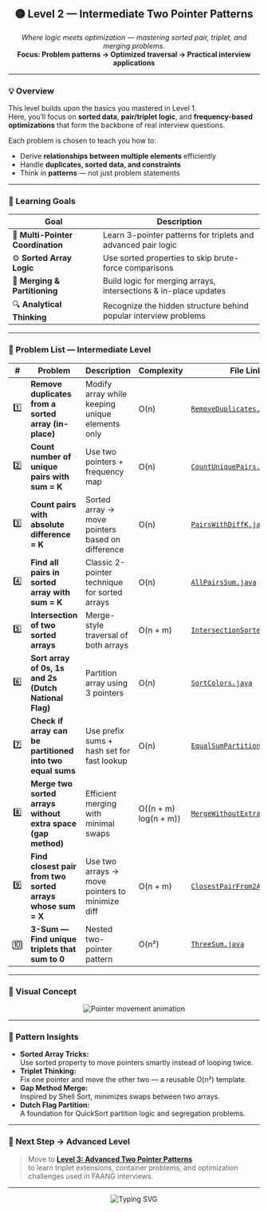 <h2 align="center">🟡 Level 2 — Intermediate Two Pointer Patterns</h2>

<p align="center">
  <i>Where logic meets optimization — mastering sorted pair, triplet, and merging problems.</i><br>
  <b>Focus: Problem patterns → Optimized traversal → Practical interview applications</b>
</p>

---

### 💡 Overview
This level builds upon the basics you mastered in Level 1.  
Here, you’ll focus on **sorted data**, **pair/triplet logic**, and **frequency-based optimizations** that form the backbone of real interview questions.  

Each problem is chosen to teach you how to:
- Derive **relationships between multiple elements** efficiently  
- Handle **duplicates, sorted data, and constraints**
- Think in **patterns** — not just problem statements  

---

### 🎯 Learning Goals
| Goal | Description |
|------|--------------|
| 🧠 **Multi-Pointer Coordination** | Learn 3-pointer patterns for triplets and advanced pair logic |
| ⚙️ **Sorted Array Logic** | Use sorted properties to skip brute-force comparisons |
| 🧩 **Merging & Partitioning** | Build logic for merging arrays, intersections & in-place updates |
| 🔍 **Analytical Thinking** | Recognize the hidden structure behind popular interview problems |

---

### 🧠 Problem List — Intermediate Level

| # | Problem | Description | Complexity | File Link |
|:-:|----------|-------------|-------------|------------|
| 1️⃣ | **Remove duplicates from a sorted array (in-place)** | Modify array while keeping unique elements only | O(n) | [`RemoveDuplicates.java`](./logic/RemoveDuplicates.java) |
| 2️⃣ | **Count number of unique pairs with sum = K** | Use two pointers + frequency map | O(n) | [`CountUniquePairs.java`](./logic/CountUniquePairs.java) |
| 3️⃣ | **Count pairs with absolute difference = K** | Sorted array → move pointers based on difference | O(n) | [`PairsWithDiffK.java`](./logic/PairsWithDiffK.java) |
| 4️⃣ | **Find all pairs in sorted array with sum = K** | Classic 2-pointer technique for sorted arrays | O(n) | [`AllPairsSum.java`](./logic/AllPairsSum.java) |
| 5️⃣ | **Intersection of two sorted arrays** | Merge-style traversal of both arrays | O(n + m) | [`IntersectionSorted.java`](./logic/IntersectionSorted.java) |
| 6️⃣ | **Sort array of 0s, 1s and 2s (Dutch National Flag)** | Partition array using 3 pointers | O(n) | [`SortColors.java`](./logic/SortColors.java) |
| 7️⃣ | **Check if array can be partitioned into two equal sums** | Use prefix sums + hash set for fast lookup | O(n) | [`EqualSumPartition.java`](./logic/EqualSumPartition.java) |
| 8️⃣ | **Merge two sorted arrays without extra space (gap method)** | Efficient merging with minimal swaps | O((n + m) log(n + m)) | [`MergeWithoutExtraSpace.java`](./logic/MergeWithoutExtraSpace.java) |
| 9️⃣ | **Find closest pair from two sorted arrays whose sum = X** | Use two arrays → move pointers to minimize diff | O(n + m) | [`ClosestPairFrom2Arrays.java`](./logic/ClosestPairFrom2Arrays.java) |
| 🔟 | **3-Sum — Find unique triplets that sum to 0** | Nested two-pointer pattern | O(n²) | [`ThreeSum.java`](./logic/ThreeSum.java) |

---

### 🧩 Visual Concept

<p align="center">
  <img src="https://readme-typing-svg.herokuapp.com?font=Fira+Code&weight=500&size=20&pause=1000&color=FFD600&center=true&vCenter=true&width=650&lines=Left+Pointer+➡️+Right+Pointer+⬅️;Shrink+Window+|+Expand+|+Skip+Duplicates;3-Pointer+Logic+for+Triplets+🧠" alt="Pointer movement animation" />
</p>

---

### 🧠 Pattern Insights

- **Sorted Array Tricks:**  
  Use sorted property to move pointers smartly instead of looping twice.  
- **Triplet Thinking:**  
  Fix one pointer and move the other two — a reusable O(n²) template.  
- **Gap Method Merge:**  
  Inspired by Shell Sort, minimizes swaps between two arrays.  
- **Dutch Flag Partition:**  
  A foundation for QuickSort partition logic and segregation problems.  

---

### 🚀 Next Step → Advanced Level
> Move to [**Level 3: Advanced Two Pointer Patterns**](../Advanced/README.md)  
> to learn triplet extensions, container problems, and optimization challenges used in FAANG interviews.

---

<p align="center">
  <img src="https://readme-typing-svg.herokuapp.com?font=Fira+Code&weight=500&size=22&pause=1000&color=FFD600&center=true&vCenter=true&width=750&lines=Level+2+Completed+🎯;Mastered+Intermediate+Two-Pointer+Patterns+🚀;Next:+Advanced+Challenges+Ahead+🔥" alt="Typing SVG" />
</p>
